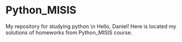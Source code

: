 # Python_MISIS
My repository for studying python \n
Hello, Daniel!
Here is located my solutions of homeworks from Python_MISIS course.
